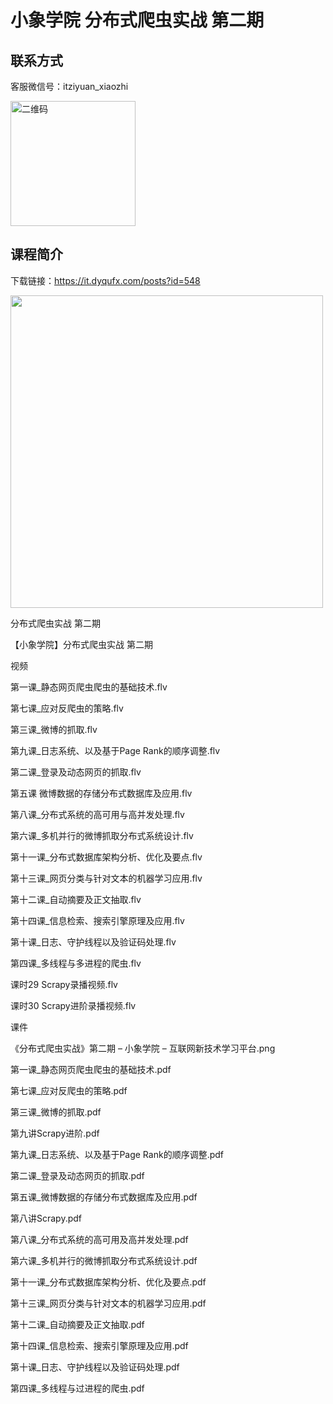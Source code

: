 # 小象学院 分布式爬虫实战 第二期

## 联系方式

客服微信号：itziyuan_xiaozhi

<img src="https://ziyuanyun.oss-cn-guangzhou.aliyuncs.com/common/20240614073449/666b82192834a.jpg" width="200" height="200" alt="二维码">

## 课程简介

下载链接：https://it.dyqufx.com/posts?id=548

<img src="https://ziyuanyun.oss-cn-guangzhou.aliyuncs.com/yun/20240515152049/664462513281c.jpg" width="500" alt="">

  分布式爬虫实战 第二期



 【小象学院】分布式爬虫实战 第二期

 视频

 第一课_静态网页爬虫爬虫的基础技术.flv

 第七课_应对反爬虫的策略.flv

 第三课_微博的抓取.flv

 第九课_日志系统、以及基于Page Rank的顺序调整.flv

 第二课_登录及动态网页的抓取.flv

 第五课 微博数据的存储分布式数据库及应用.flv

 第八课_分布式系统的高可用与高并发处理.flv

 第六课_多机并行的微博抓取分布式系统设计.flv

 第十一课_分布式数据库架构分析、优化及要点.flv

 第十三课_网页分类与针对文本的机器学习应用.flv

 第十二课_自动摘要及正文抽取.flv

 第十四课_信息检索、搜索引擎原理及应用.flv

 第十课_日志、守护线程以及验证码处理.flv

 第四课_多线程与多进程的爬虫.flv

 课时29 Scrapy录播视频.flv

 课时30 Scrapy进阶录播视频.flv

 课件

 《分布式爬虫实战》第二期 – 小象学院 – 互联网新技术学习平台.png

 第一课_静态网页爬虫爬虫的基础技术.pdf

 第七课_应对反爬虫的策略.pdf

 第三课_微博的抓取.pdf

 第九讲Scrapy进阶.pdf

 第九课_日志系统、以及基于Page Rank的顺序调整.pdf

 第二课_登录及动态网页的抓取.pdf

 第五课_微博数据的存储分布式数据库及应用.pdf

 第八讲Scrapy.pdf

 第八课_分布式系统的高可用及高并发处理.pdf

 第六课_多机并行的微博抓取分布式系统设计.pdf

 第十一课_分布式数据库架构分析、优化及要点.pdf

 第十三课_网页分类与针对文本的机器学习应用.pdf

 第十二课_自动摘要及正文抽取.pdf

 第十四课_信息检索、搜索引擎原理及应用.pdf

 第十课_日志、守护线程以及验证码处理.pdf

 第四课_多线程与过进程的爬虫.pdf

  